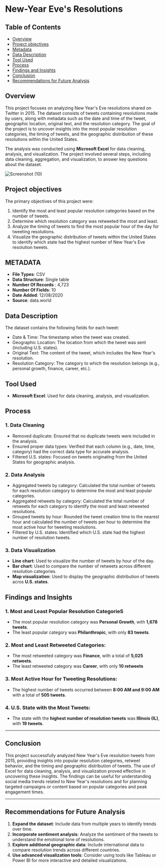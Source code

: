 # New-Year Eve's Resolutions

## Table of Contents
- [Overview](#overview) 
- [Project objectives](#project-objectives)
- [Metadata](#metadata)
- [Data Description](#data-description)
- [Tool Used](#tool-used)
- [Process](#process)
- [Findings  and Insights](#findings-and-insights)
- [Conclusion](#conclusion)
- [ Recommendations for Future Analysis](#recommendations-for-future-analysis)

## Overview

This project focuses on analyzing New Year's Eve resolutions shared on Twitter in 2015. The dataset consists of tweets containing resolutions made by users, along with metadata such as the date and time of the tweet, geographic location, original text, and the resolution category. The goal of the project is to uncover insights into the most popular resolution categories, the timing of tweets, and the geographic distribution of these resolutions within the United States.

The analysis was conducted using **Microsoft Excel** for data cleaning, analysis, and visualization. The project involved several steps, including data cleaning, aggregation, and visualization, to answer key questions about the dataset.

![Screenshot (10)](https://github.com/user-attachments/assets/ea84d162-7f7b-43ed-a918-5d90d22367be)


## Project objectives

The primary objectives of this project were:

1. Identify the most and least popular resolution categories based on the number of tweets.
2. Determine which resolution category was retweeted the most and least.
3. Analyze the timing of tweets to find the most popular hour of the day for tweeting resolutions.
4. Visualize the geographic distribution of tweets within the United States to identify which state had the highest number of New Year's Eve resolution tweets.


## METADATA
- **File Types**: CSV
- **Data Structure**: Single table
- **Number Of Records** : 4,723
- **Number Of Fields**: 10
- **Date Added**: 12/08/2020
- **Source**: data.world

##  Data Description

The dataset contains the following fields for each tweet:

- Date & Time: The timestamp when the tweet was created.
- Geographic Location: The location from which the tweet was sent (including U.S. states).
- Original Text: The content of the tweet, which includes the New Year's resolution.
- Resolution Category: The category to which the resolution belongs (e.g., personal growth, finance, career, etc.).


## Tool Used

   -  **Microsoft Excel**: Used for data cleaning, analysis, and visualization.

     
## Process

 ### 1. Data Cleaning
- Removed duplicate: Ensured that no duplicate tweets were included in the analysis.
- Ensured proper data types: Verified that each column (e.g., date, time, category) had the correct data type for accurate analysis.
- Filtered U.S. states: Focused on tweets originating from the United States for geographic analysis.

 ### 2. Data Analysis
- Aggregated tweets by category: Calculated the total number of tweets for each resolution category to determine the most and least popular categories.
- Aggregated retweets by category: Calculated the total number of retweets for each category to identify the most and least retweeted resolutions.
- Grouped tweets by hour: Rounded the tweet creation time to the nearest hour and calculated the number of tweets per hour to determine the most active hour for tweeting resolutions.
- Filtered by U.S. states: Identified which U.S. state had the highest number of resolution tweets.

 ### 3. Data Visualization
- **Line chart**: Used to visualize the number of tweets by hour of the day.
- **Bar chart**: Used to compare the number of retweets across different resolution categories.
- **Map visualization**: Used to display the geographic distribution of tweets acros **U.S. states**.

## Findings and Insights
	
### 1. Most and Least Popular Resolution CategorieS
   - The most popular resolution category was **Personal Growth**, with **1,678 tweets**.
   - The least popular category was **Philanthropic**, with only **83 tweets**.

### 2. Most and Least Retweeted Categories:
   - The most retweeted category  was **Finance**, with a total of **5,025 retweets**.
   - The least retweeted category was **Career**, with only **10 retweets**

### 3. Most Active Hour for Tweeting Resolutions:
   - The highest number of tweets occurred between **8:00 AM and 9:00 AM** with a total of  **505 tweets**.

### 4. U.S. State with the Most Tweets:
   - The state with the **highest number of resolution tweets** was **Illinois (IL)**, with **19 tweets**.

---

## Conclusion

This project successfully analyzed New Year's Eve resolution tweets from 2015, providing insights into popular resolution categories, retweet behavior, and the timing and geographic distribution of tweets. The use of Excel for data cleaning, analysis, and visualization proved effective in uncovering these insights. The findings can be useful for understanding social media trends related to New Year's resolutions and for planning targeted campaigns or content based on popular categories and peak engagement times.

---

## Recommendations for Future Analysis

1. **Expand the dataset**: Include data from multiple years to identify trends over time.
2. **Incorporate sentiment analysis**: Analyze the sentiment of the tweets to understand the emotional tone of resolutions.
3. **Explore additional geographic data**: Include international data to compare resolution trends across different countries.
4. **Use advanced visualization tools**: Consider using tools like Tableau or Power BI for more interactive and detailed visualizations.



  

     
 
